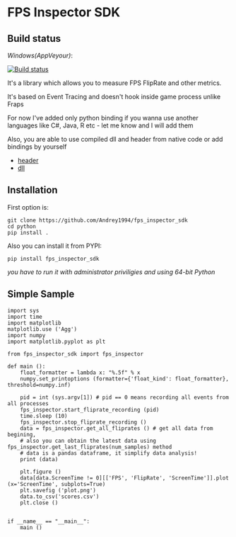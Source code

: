 # FPS Inspector SDK

## Build status

*Windows(AppVeyour)*:

[![Build status](https://ci.appveyor.com/api/projects/status/sj0j2oqeij6pnmtr/branch/master?svg=true)](https://ci.appveyor.com/project/Andrey1994/fps-inspector-sdk/branch/master)

It's a library which allows you to measure FPS FlipRate and other metrics.

It's based on Event Tracing and doesn't hook inside game process unlike Fraps

For now I've added only python binding if you wanna use another languages like C#, Java, R etc - let me know and I will add them

Also, you are able to use compiled dll and header from native code or add bindings by yourself
* [header](https://github.com/Andrey1994/fps_inspector_sdk/blob/master/src/PresentMon/PresentMon.hpp)
* [dll](https://github.com/Andrey1994/fps_inspector_sdk/blob/master/python/fps_inspector_sdk/lib/PresentMon.dll)

## Installation

First option is:
```
git clone https://github.com/Andrey1994/fps_inspector_sdk
cd python
pip install .
```

Also you can install it from PYPI:
```
pip install fps_inspector_sdk
```

*you have to run it with administrator priviligies and using 64-bit Python*

## Simple Sample
```
import sys
import time
import matplotlib
matplotlib.use ('Agg')
import numpy
import matplotlib.pyplot as plt

from fps_inspector_sdk import fps_inspector

def main ():
    float_formatter = lambda x: "%.5f" % x
    numpy.set_printoptions (formatter={'float_kind': float_formatter}, threshold=numpy.inf)

    pid = int (sys.argv[1]) # pid == 0 means recording all events from all processes
    fps_inspector.start_fliprate_recording (pid)
    time.sleep (10)
    fps_inspector.stop_fliprate_recording ()
    data = fps_inspector.get_all_fliprates () # get all data from begining,
    # also you can obtain the latest data using fps_inspector.get_last_fliprates(num_samples) method
    # data is a pandas dataframe, it simplify data analysis!
    print (data)

    plt.figure ()
    data[data.ScreenTime != 0][['FPS', 'FlipRate', 'ScreenTime']].plot (x='ScreenTime', subplots=True)
    plt.savefig ('plot.png')
    data.to_csv('scores.csv')
    plt.close ()


if __name__ == "__main__":
    main ()
```
